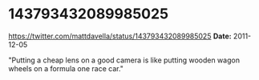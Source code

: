 # 143793432089985025
https://twitter.com/mattdavella/status/143793432089985025
**Date:** 2011-12-05

"Putting a cheap lens on a good camera is like putting wooden wagon wheels on a formula one race car."
